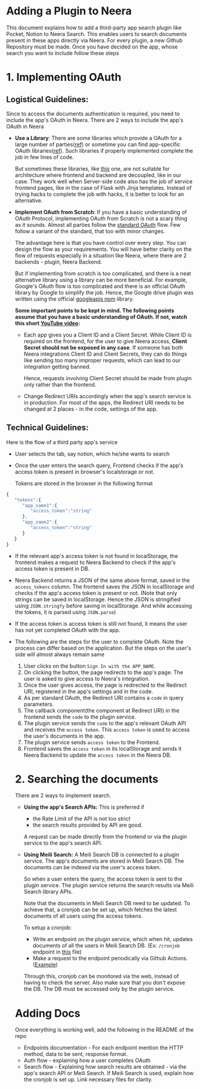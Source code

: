 # Adding a Plugin to Neera

This document explains how to add a third-party app search plugin like Pocket, Notion to Neera Search. This enables users to search documents present in these apps directly via Neera. For every plugin, a new Github Repository must be made. Once you have decided on the app, whose search you want to include follow these steps

# 1. Implementing OAuth

## Logistical Guidelines:

Since to access the documents authentication is required, you need to include the app's OAuth in Neera. There are 2 ways to include the app's OAuth in Neera

- **Use a Library**: There are some libraries which provide a OAuth for a large number of parties([ref](https://github.com/simov/grant#callback-session)) or sometime you can find app-specific OAuth libraries([ref](https://www.npmjs.com/package/googleapis)). Such libraries if properly implemented complete the job in few lines of code.

    But sometimes these libraries, like [this](https://github.com/simov/grant#callback-session) one, are not suitable for architecture where frontend and backend are decoupled, like in our case. They work well when Server-side code also has the job of service frontend pages, like in the case of Flask with Jinja templates. Instead of trying hacks to complete the job with hacks, it is better to look for an alternative.

- **Implement OAuth from Scratch**: If you have a basic understanding of OAuth Protocol, implementing OAuth from Scratch is not a scary thing as it sounds. Almost all parties follow the [standard OAuth](https://datatracker.ietf.org/doc/html/rfc6749) flow. Few follow a variant of the standard, that too with minor changes.

    The advantage here is that you have control over every step. You can design the flow as your requirements. You will have better clarity on the flow of requests especially in a situation like Neera, where there are 2 backends - plugin, Neera Backend.

    But if implementing from scratch is too complicated, and there is a neat alternative library using a library can be more beneficial. For example, Google's OAuth flow is too complicated and there is an official OAuth library by Google to simplify the job. Hence, the Google drive plugin was written using the official [googleapis npm](https://www.npmjs.com/package/googleapis) library.

    **Some important points to be kept in mind. The following points assume that you have a basic understanding of OAuth. If not, watch this short [YouTube video](https://youtu.be/CPbvxxslDTU):**

    - Each app gives you a Client ID and a Client Secret. While Client ID is required on the frontend, for the user to give Neera access, **Client Secret should not be exposed in any case**. If someone has both Neera integrations Client ID and Client Secrets, they can do things like sending too many improper requests, which can lead to our integration getting banned.

        Hence, requests involving Client Secret should be made from plugin only rather than the frontend.

    - Change Redirect URIs accordingly when the app's search service is in production. For most of the apps, the Redirect URI needs to be changed at 2 places - in the code, settings of the app.

## Technical Guidelines:

Here is the flow of a third party app's service 

- User selects the tab, say notion, which he/she wants to search
- Once the user enters the search query, Frontend checks if the app's access token is present in browser's localstorage or not.

     Tokens are stored in the browser in the following format

```jsx
{
   "tokens":{
      "app_name1":{
         "access_token":"string"
      },
      "app_name2":{
         "access_token":"string"
      }
   }
}
```

- If the relevant app's access token is not found in localStorage, the frontend makes a request to Neera Backend to check if the app's access token is present in DB.
- Neera Backend returns a JSON of the same above format, saved in the `access_tokens` column. The frontend saves the JSON in localStorage and checks if the app's access token is present or not. (Note that only strings can be saved in localStorage. Hence the JSON is stringified using `JSON.stringfy` before saving in localStorage. And while accessing the tokens, it is parsed using `JSON.parse`)
- If the access token is access token is still not found, it means the user has not yet completed OAuth with the app.
- The following are the steps for the user to complete OAuth. Note the process can differ based on the application. But the steps on the user's side will almost always remain same
    1. User clicks on the button `Sign In with the APP_NAME`.
    2. On clicking the button, the page redirects to the app's page. The user is asked to give access to Neera's integration.
    3. Once the user gives access, the page is redirected to the Redirect URI, registered in the app's settings and in the code.
    4. As per standard OAuth, the Redirect URI contains a `code` in query parameters.
    5. The callback component(the component at Redirect URI) in the frontend sends the `code` to the plugin service.
    6. The plugin service sends the `code` to the app's relevant OAuth API and receives the `access token`. This `access token` is used to access the user's documents in the app.
    7. The plugin service sends `access token` to the Frontend.
    8. Frontend saves the `access token` in its localStorage and sends it Neera Backend to update the `access token` in the Neera DB.

    # 2. Searching the documents

    There are 2 ways to implement search.

    - **Using the app's Search APIs:** This is preferred if
        - the Rate Limit of the API is not too strict
        - the search results provided by API are good.

        A request can be made directly from the frontend or via the plugin service to the app's search API. 

    - **Using Meili Search:** A Meili Search DB is connected to a plugin service. The app's documents are stored in Meili Search DB. The documents can be indexed via the user's access token.

        So when a user enters the query, the access token is sent to the plugin service. The plugin service returns the search results via Meili Search library APIs.

        Note that the documents in Meili Search DB need to be updated. To achieve that, a cronjob can be set up, which fetches the latest documents of all users using the access tokens. 

        To setup a cronjob:

        - Write an endpoint on the plugin service, which when hit, updates documents of all the users in Meili Search DB. (Ex: `/cronjob` endpoint in [this](https://github.com/Neera-AI/pocket-search-api/blob/master/server/server.js) file)
        - Make a request to the endpoint periodically via Github Actions. ([Example](https://github.com/Neera-AI/pocket-search-api/blob/master/.github/workflows/cronjob.yml))

        Through this, cronjob can be monitored via the web, instead of having to check the server. Also make sure that you don't expose the DB. The DB must be accessed only by the plugin service.

    # Adding Docs

    Once everything is working well, add the following in the README of the repo 

    - Endpoints documentation - For each endpoint mention the HTTP method, data to be sent, response format.
    - Auth flow - explaining how a user completes OAuth
    - Search flow - Explaining how search results are obtained - via the app's search API or Meili Search. If Meili Search is used, explain how the cronjob is set up. Link necessary files for clarity.
